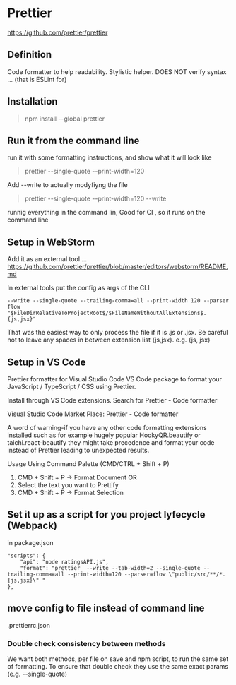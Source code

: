 # Prettier

https://github.com/prettier/prettier

## Definition

Code formatter to help readability. Stylistic helper.
DOES NOT verify syntax ... (that is ESLint for)

## Installation

> npm install --global prettier

## Run it from the command line

run it with some formatting instructions, and show what it will look like

> prettier --single-quote --print-width=120

Add --write to actually modyfiyng the file

> prettier --single-quote --print-width=120 --write

runnig everything in the command lin, Good for CI , so it runs on the command line

## Setup in WebStorm

Add it as an external tool ...
https://github.com/prettier/prettier/blob/master/editors/webstorm/README.md

In external tools put the config as args of the CLI

    --write --single-quote --trailing-comma=all --print-width 120 --parser flow
    "$FileDirRelativeToProjectRoot$/$FileNameWithoutAllExtensions$.{js,jsx}"

That was the easiest way to only process the file if it is .js or .jsx.
Be careful not to leave any spaces in between extension list {js,jsx}. e.g. {js, jsx}

## Setup in VS Code

Prettier formatter for Visual Studio Code
VS Code package to format your JavaScript / TypeScript / CSS using Prettier.

Install through VS Code extensions. Search for Prettier - Code formatter

Visual Studio Code Market Place: Prettier - Code formatter

A word of warning-if you have any other code formatting extensions installed such as for example hugely popular HookyQR.beautify or taichi.react-beautify they might take precedence and format your code instead of Prettier leading to unexpected results.

Usage
Using Command Palette (CMD/CTRL + Shift + P)

1. CMD + Shift + P -> Format Document
   OR
1. Select the text you want to Prettify
1. CMD + Shift + P -> Format Selection

## Set it up as a script for you project lyfecycle (Webpack)

in package.json

    "scripts": {
        "api": "node ratingsAPI.js",
        "format": "prettier  --write --tab-width=2 --single-quote --trailing-comma=all --print-width=120 --parser=flow \"public/src/**/*.{js,jsx}\" "
    },

## move config to file instead of command line
.prettierrc.json




### Double check consistency between methods

We want both methods, per file on save and npm script, to run the same set of formatting.
To ensure that double check they use the same exact params (e.g. --single-quote)

